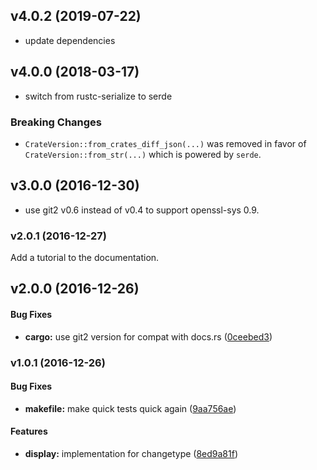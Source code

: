 <a name="v4.0.2"></a>
## v4.0.2 (2019-07-22)

* update dependencies

<a name="v4.0.0"></a>
## v4.0.0 (2018-03-17)

* switch from rustc-serialize to serde

### Breaking Changes

* `CrateVersion::from_crates_diff_json(...)` was removed in favor of `CrateVersion::from_str(...)`
  which is powered by `serde`.

<a name="v3.0.0"></a>
## v3.0.0 (2016-12-30)

* use git2 v0.6 instead of v0.4 to support openssl-sys 0.9.


<a name="v2.0.1"></a>
### v2.0.1 (2016-12-27)

Add a tutorial to the documentation.


<a name="v2.0.0"></a>
## v2.0.0 (2016-12-26)


#### Bug Fixes

* **cargo:**  use git2 version for compat with docs.rs ([0ceebed3](https://github.com/Byron/crates-index-diff-rs/commit/0ceebed3d70c4482b5d09ffa1f9af5fea2bf7cd7))



<a name="v1.0.1"></a>
### v1.0.1 (2016-12-26)


#### Bug Fixes

* **makefile:**  make quick tests quick again ([9aa756ae](https://github.com/Byron/crates-index-diff-rs/commit/9aa756ae534e78fc1c9148a0f6eda27ff07350b5))

#### Features

* **display:**  implementation for changetype ([8ed9a81f](https://github.com/Byron/crates-index-diff-rs/commit/8ed9a81f0a84c43944f29f8407554303d84f7248))




